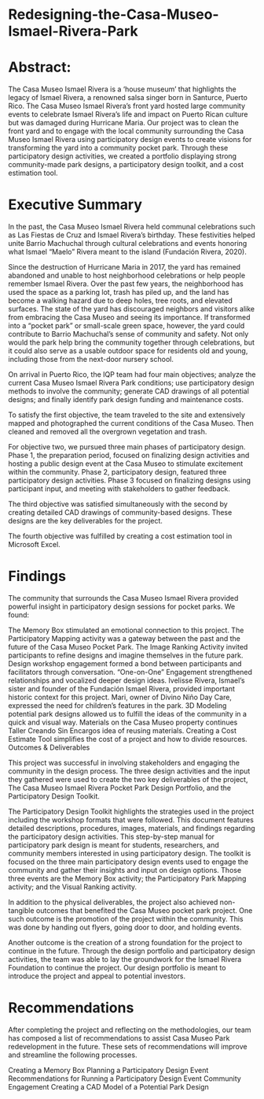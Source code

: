 # Redesigning-the-Casa-Museo-Ismael-Rivera-Park

# Abstract: 

The Casa Museo Ismael Rivera is a ‘house museum’ that highlights the legacy of Ismael Rivera, a renowned salsa singer born in Santurce, Puerto Rico. The Casa Museo Ismael Rivera’s front yard hosted large community events to celebrate Ismael Rivera’s life and impact on Puerto Rican culture but was damaged during Hurricane Maria. Our project was to clean the front yard and to engage with the local community surrounding the Casa Museo Ismael Rivera using participatory design events to create visions for transforming the yard into a community pocket park. Through these participatory design activities, we created a portfolio displaying strong community-made park designs, a participatory design toolkit, and a cost estimation tool.

# Executive Summary

In the past, the Casa Museo Ismael Rivera held communal celebrations such as Las Fiestas de Cruz and Ismael Rivera’s birthday. These festivities helped unite Barrio Machuchal through cultural celebrations and events honoring what Ismael “Maelo” Rivera meant to the island (Fundación Rivera, 2020).

Since the destruction of Hurricane Maria in 2017, the yard has remained abandoned and unable to host neighborhood celebrations or help people remember Ismael Rivera. Over the past few years, the neighborhood has used the space as a parking lot, trash has piled up, and the land has become a walking hazard due to deep holes, tree roots, and elevated surfaces. The state of the yard has discouraged neighbors and visitors alike from embracing the Casa Museo and seeing its importance. If transformed into a “pocket park” or small-scale green space, however, the yard could contribute to Barrio Machuchal’s sense of community and safety. Not only would the park help bring the community together through celebrations, but it could also serve as a usable outdoor space for residents old and young, including those from the next-door nursery school.

On arrival in Puerto Rico, the IQP team had four main objectives; analyze the current Casa Museo Ismael Rivera Park conditions; use participatory design methods to involve the community; generate CAD drawings of all potential designs; and finally identify park design funding and maintenance costs.

To satisfy the first objective, the team traveled to the site and extensively mapped and photographed the current conditions of the Casa Museo. Then cleaned and removed all the overgrown vegetation and trash.

For objective two, we pursued three main phases of participatory design. Phase 1, the preparation period, focused on finalizing design activities and hosting a public design event at the Casa Museo to stimulate excitement within the community. Phase 2, participatory design, featured three participatory design activities. Phase 3 focused on finalizing designs using participant input, and meeting with stakeholders to gather feedback.

The third objective was satisfied simultaneously with the second by creating detailed CAD drawings of community-based designs. These designs are the key deliverables for the project.

The fourth objective was fulfilled by creating a cost estimation tool in Microsoft Excel.

# Findings

The community that surrounds the Casa Museo Ismael Rivera provided powerful insight in participatory design sessions for pocket parks. We found:

The Memory Box stimulated an emotional connection to this project.
The Participatory Mapping activity was a gateway between the past and the future of the Casa Museo Pocket Park.
The Image Ranking Activity invited participants to refine designs and imagine themselves in the future park.
Design workshop engagement formed a bond between participants and facilitators through conversation.
“One-on-One” Engagement strengthened relationships and vocalized deeper design ideas.
Ivelisse Rivera, Ismael’s sister and founder of the Fundación Ismael Rivera, provided important historic context for this project.
Mari, owner of Divino Niño Day Care, expressed the need for children’s features in the park.
3D Modeling potential park designs allowed us to fulfill the ideas of the community in a quick and visual way.
Materials on the Casa Museo property continues Taller Creando Sin Encargos idea of reusing materials.
Creating a Cost Estimate Tool simplifies the cost of a project and how to divide resources.
Outcomes & Deliverables

This project was successful in involving stakeholders and engaging the community in the design process. The three design activities and the input they gathered were used to create the two key deliverables of the project, The Casa Museo Ismael Rivera Pocket Park Design Portfolio, and the Participatory Design Toolkit.

The Participatory Design Toolkit highlights the strategies used in the project including the workshop formats that were followed. This document features detailed descriptions, procedures, images, materials, and findings regarding the participatory design activities. This step-by-step manual for participatory park design is meant for students, researchers, and community members interested in using participatory design. The toolkit is focused on the three main participatory design events used to engage the community and gather their insights and input on design options. Those three events are the Memory Box activity; the Participatory Park Mapping activity; and the Visual Ranking activity.



In addition to the physical deliverables, the project also achieved non-tangible outcomes that benefited the Casa Museo pocket park project. One such outcome is the promotion of the project within the community. This was done by handing out flyers, going door to door, and holding events.

Another outcome is the creation of a strong foundation for the project to continue in the future. Through the design portfolio and participatory design activities, the team was able to lay the groundwork for the Ismael Rivera Foundation to continue the project. Our design portfolio is meant to introduce the project and appeal to potential investors.

# Recommendations

After completing the project and reflecting on the methodologies, our team has composed a list of recommendations to assist Casa Museo Park redevelopment in the future. These sets of recommendations will improve and streamline the following processes.

Creating a Memory Box
Planning a Participatory Design Event
Recommendations for Running a Participatory Design Event
Community Engagement
Creating a CAD Model of a Potential Park Design
